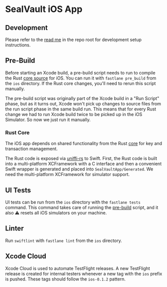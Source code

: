 # SealVault iOS App

## Development 

Please refer to the [read me](../README.md) in the repo root for development 
setup instructions.

## Pre-Build

Before starting an Xcode build, a pre-build script needs to run to compile the
Rust [core source](../core) for iOS. You can run it with `fastlane pre_build`
from the `ios` directory. If the Rust core changes, you'll need to rerun this
script manually.

The pre-build script was originally part of the Xcode build in a "Run
Script" phase, but as it turns out, Xcode won't pick up changes to source files
from the run script phase in the same build run. This means that for every Rust
change we had to run Xcode build twice to be picked up in the iOS Simulator. So
now we just run it manually.

### Rust Core

The iOS app depends on shared functionality from the Rust [core](../core) for 
key and transaction management.

The Rust code is exposed via [uniffi-rs](https://github.com/mozilla/uniffi-rs)
to Swift. First, the Rust code is built into a multi-platform XCFramework with a
C interface and then a convenient Swift wrapper is generated and placed into
`SealVaultApp/Generated`. We need the multi-platform XCFramework for simulator
support.

## UI Tests

UI tests can be run from the `ios` directory with the `fastlane tests` command.
This command takes care of running the [pre-build](#pre-build) script, and it
also :warning: resets all iOS simulators on your machine.

## Linter

Run `swiftlint` with `fastlane lint` from the `ios` directory.

## Xcode Cloud

Xcode Cloud is used to automate TestFlight releases. A new TestFlight release 
is created for internal testers whenever a new tag with the `ios` prefix is 
pushed. These tags should follow the `ios-0.1.2` pattern.